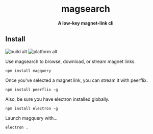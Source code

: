 <h1 align="center">magsearch</h1>

<p align="center"><strong>A low-key magnet-link cli</strong></p>

## Install ##
![build alt](https://travis-ci.org/roecrew/magsearch.svg?branch=master)
![platform alt](https://img.shields.io/badge/platform-windows%20|%20linux%20|%20osx-blue.svg)


Use magsearch to browse, download, or stream magnet links.

```
npm install magquery
```

Once you've selected a magnet link, you can stream it with peerflix.

```
npm install peerflix -g
```

Also, be sure you have electron installed globally.

```
npm install electron -g
```

Launch magquery with...

```
electron .
```
